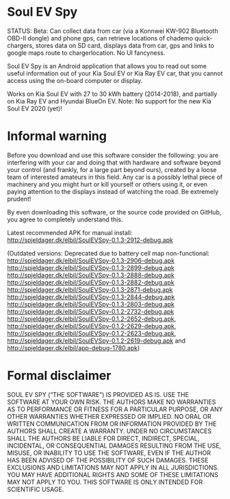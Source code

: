 # Soul EV Spy

STATUS: Beta: Can collect data from car (via a Konnwei KW-902 Bluetooth OBD-II dongle) and phone gps, 
can retrieve locations of chademo quick-chargers,
stores data on SD card, displays data from car, gps and links to google maps route to chargerlocation.
No UI fancyness.

Soul EV Spy is an Android application that allows you to read out some useful information out of your 
Kia Soul EV or Kia Ray EV car, that you cannot access using the on-board computer or display.

Works on Kia Soul EV with 27 to 30 kWh battery (2014-2018), and partially on Kia Ray EV and Hyundai BlueOn EV.
Note: No support for the new Kia Soul EV 2020 (yet)!

# Informal warning

Before you download and use this software consider the following:
you are interfering with your car and doing that with hardware and software beyond your control (and frankly, for
a large part beyond ours), created by a loose team of interested amateurs in this field. Any car is a possibly
lethal piece of machinery and you might hurt or kill yourself or others using it, or even paying attention to
the displays instead of watching the road. Be extremely prudent!

By even downloading this software, or the source code provided on GitHub, you agree to completely understand this.

Latest recommended APK for manual install: http://spjeldager.dk/elbil/SoulEVSpy-0.1.3-2912-debug.apk


(Outdated versions: 
Deprecated due to battery cell map non-functional: http://spjeldager.dk/elbil/SoulEVSpy-0.1.3-2906-debug.apk
http://spjeldager.dk/elbil/SoulEVSpy-0.1.3-2899-debug.apk
http://spjeldager.dk/elbil/SoulEVSpy-0.1.3-2888-debug.apk
http://spjeldager.dk/elbil/SoulEVSpy-0.1.3-2882-debug.apk
http://spjeldager.dk/elbil/SoulEVSpy-0.1.3-2871-debug.apk
http://spjeldager.dk/elbil/SoulEVSpy-0.1.3-2844-debug.apk
http://spjeldager.dk/elbil/SoulEVSpy-0.1.3-2803-debug.apk
http://spjeldager.dk/elbil/SoulEVSpy-0.1.2-2732-debug.apk
http://spjeldager.dk/elbil/SoulEVSpy-0.1.2-2652-debug.apk,
http://spjeldager.dk/elbil/SoulEVSpy-0.1.2-2629-debug.apk, 
http://spjeldager.dk/elbil/SoulEVSpy-0.1.2-2623-debug.apk, 
http://spjeldager.dk/elbil/SoulEVSpy-0.1.2-2619-debug.apk and 
http://spjeldager.dk/elbil/app-debug-1780.apk)

# Formal disclaimer

SOUL EV SPY (“THE SOFTWARE”) IS PROVIDED AS IS. USE THE SOFTWARE AT YOUR OWN RISK. THE AUTHORS MAKE NO WARRANTIES AS TO
PERFORMANCE OR FITNESS FOR A PARTICULAR PURPOSE, OR ANY OTHER WARRANTIES WHETHER EXPRESSED OR IMPLIED. NO ORAL OR
WRITTEN COMMUNICATION FROM OR INFORMATION PROVIDED BY THE AUTHORS SHALL CREATE A WARRANTY. UNDER NO CIRCUMSTANCES
SHALL THE AUTHORS BE LIABLE FOR DIRECT, INDIRECT, SPECIAL, INCIDENTAL, OR CONSEQUENTIAL DAMAGES RESULTING FROM THE
USE, MISUSE, OR INABILITY TO USE THE SOFTWARE, EVEN IF THE AUTHOR HAS BEEN ADVISED OF THE POSSIBILITY OF SUCH
DAMAGES. THESE EXCLUSIONS AND LIMITATIONS MAY NOT APPLY IN ALL JURISDICTIONS. YOU MAY HAVE ADDITIONAL RIGHTS AND
SOME OF THESE LIMITATIONS MAY NOT APPLY TO YOU. THIS SOFTWARE IS ONLY INTENDED FOR SCIENTIFIC USAGE.
